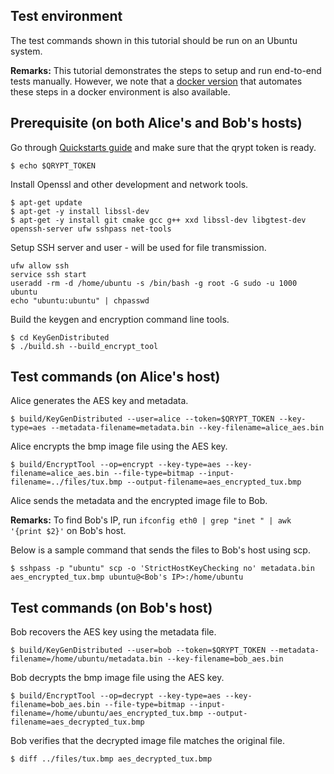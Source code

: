 ## Test environment

The test commands shown in this tutorial should be run on an Ubuntu system.

**Remarks:** This tutorial demonstrates the steps to setup and run end-to-end tests manually. However, we note that a [docker version](demo/README.md) that automates these steps in a docker environment is also available.

## Prerequisite (on both Alice's and Bob's hosts)
Go through [Quickstarts guide](https://docs.qrypt.com/sdk/quickstarts/cpp/keygendistributed/) and make sure that the qrypt token is ready.
```
$ echo $QRYPT_TOKEN
```

Install Openssl and other development and network tools.
```
$ apt-get update
$ apt-get -y install libssl-dev
$ apt-get -y install git cmake gcc g++ xxd libssl-dev libgtest-dev openssh-server ufw sshpass net-tools
```

Setup SSH server and user - will be used for file transmission.
```
ufw allow ssh
service ssh start
useradd -rm -d /home/ubuntu -s /bin/bash -g root -G sudo -u 1000 ubuntu
echo "ubuntu:ubuntu" | chpasswd
```

Build the keygen and encryption command line tools.
```
$ cd KeyGenDistributed
$ ./build.sh --build_encrypt_tool
```

## Test commands (on Alice's host)
Alice generates the AES key and metadata.
```
$ build/KeyGenDistributed --user=alice --token=$QRYPT_TOKEN --key-type=aes --metadata-filename=metadata.bin --key-filename=alice_aes.bin
```

Alice encrypts the bmp image file using the AES key.
```
$ build/EncryptTool --op=encrypt --key-type=aes --key-filename=alice_aes.bin --file-type=bitmap --input-filename=../files/tux.bmp --output-filename=aes_encrypted_tux.bmp
```

Alice sends the metadata and the encrypted image file to Bob. 

**Remarks:** To find Bob's IP, run `ifconfig eth0 | grep "inet " | awk '{print $2}'` on Bob's host. 

Below is a sample command that sends the files to Bob's host using scp.
```
$ sshpass -p "ubuntu" scp -o 'StrictHostKeyChecking no' metadata.bin aes_encrypted_tux.bmp ubuntu@<Bob's IP>:/home/ubuntu
```

## Test commands (on Bob's host)
Bob recovers the AES key using the metadata file.
```
$ build/KeyGenDistributed --user=bob --token=$QRYPT_TOKEN --metadata-filename=/home/ubuntu/metadata.bin --key-filename=bob_aes.bin
```

Bob decrypts the bmp image file using the AES key.
```
$ build/EncryptTool --op=decrypt --key-type=aes --key-filename=bob_aes.bin --file-type=bitmap --input-filename=/home/ubuntu/aes_encrypted_tux.bmp --output-filename=aes_decrypted_tux.bmp
```

Bob verifies that the decrypted image file matches the original file.
```
$ diff ../files/tux.bmp aes_decrypted_tux.bmp
```
